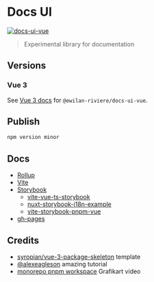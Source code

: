 # Docs UI

[![docs-ui-vue](https://img.shields.io/npm/v/@ewilan-riviere/docs-ui-vue.svg?style=flat-square&color=4FC08D&logo=vue.js&logoColor=ffffff&label=docs-ui-vue)](https://www.npmjs.com/package/@ewilan-riviere/docs-ui-vue)

> Experimental library for documentation

## Versions

### Vue 3

See [Vue 3 docs](libs/docs-ui-vue/README.md) for `@ewilan-riviere/docs-ui-vue`.

## Publish

```bash
npm version minor
```

## Docs

- [Rollup](https://github.com/rollup/rollup)
- [Vite](https://vitejs.dev)
- [Storybook](https://storybook.js.org/docs)
  - [vite-vue-ts-storybook](https://github.com/Miguel-Bento-Github/vite-vue-ts-storybook)
  - [nuxt-storybook-i18n-example](https://github.com/tim-kilian/nuxt-storybook-i18n-example)
  - [vite-storybook-pnpm-vue](https://github.com/jdk2pq/vite-storybook-pnpm-vue)
- [gh-pages](https://github.com/tschaub/gh-pages)

## Credits

- [syropian/vue-3-package-skeleton](https://github.com/syropian/vue-3-package-skeleton) template
- [@alexeagleson](https://dev.to/alexeagleson/how-to-create-and-publish-a-react-component-library-2oe) amazing tutorial
- [monorepo pnpm workspace](https://grafikart.fr/tutoriels/monorepo-pnpm-workspace-1969) Grafikart video
